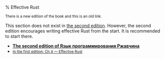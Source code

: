 % Effective Rust

<small>There is a new edition of the book and this is an old link.</small>

This section does not exist in [the second edition][2].
However, the second edition encourages writing effective Rust from the start.
It is recommended to start there.

* **[The second edition of Язык программирования Ржавчина][2]**
* <small>[In the first edition: Ch 4 — Effective Rust][1]</small>


[1]: https://doc.rust-lang.org/1.30.0/book/first-edition/effective-rust.html
[2]: index.html
